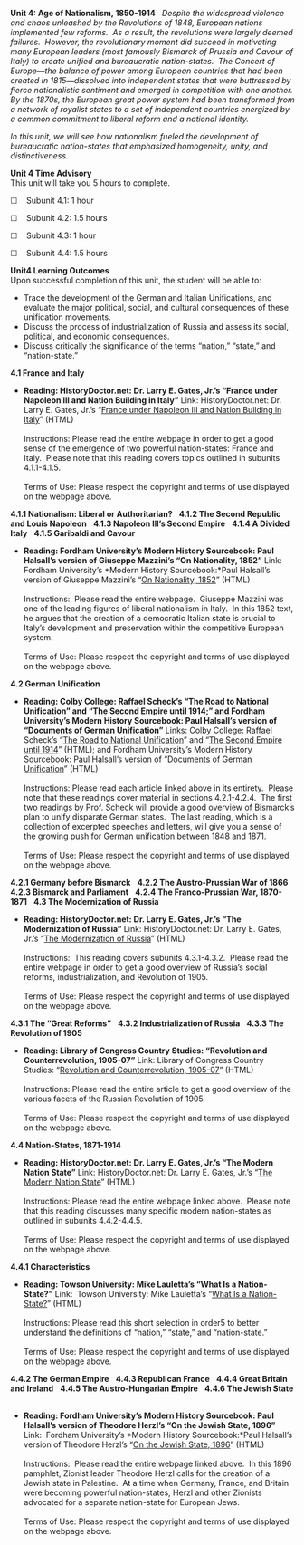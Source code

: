 **Unit 4: Age of Nationalism, 1850-1914** <span id="4"></span> 
*Despite the widespread violence and chaos unleashed by the Revolutions
of 1848, European nations implemented few reforms.  As a result, the
revolutions were largely deemed failures.  However, the revolutionary
moment did succeed in motivating many European leaders (most famously
Bismarck of Prussia and Cavour of Italy) to create unified and
bureaucratic nation-states.  The Concert of Europe—the balance of power
among European countries that had been created in 1815—dissolved into
independent states that were buttressed by fierce nationalistic
sentiment and emerged in competition with one another.  By the 1870s,
the European great power system had been transformed from a network of
royalist states to a set of independent countries energized by a common
commitment to liberal reform and a national identity.*  
  
 *In this unit, we will see how nationalism fueled the development of
bureaucratic nation-states that emphasized homogeneity, unity, and
distinctiveness.*

**Unit 4 Time Advisory**  
This unit will take you 5 hours to complete.

☐    Subunit 4.1: 1 hour  
  
 ☐    Subunit 4.2: 1.5 hours  
  
 ☐    Subunit 4.3: 1 hour  
  
 ☐    Subunit 4.4: 1.5 hours

**Unit4 Learning Outcomes**  
Upon successful completion of this unit, the student will be able to:

-   Trace the development of the German and Italian Unifications, and
    evaluate the major political, social, and cultural consequences of
    these unification movements.
-   Discuss the process of industrialization of Russia and assess its
    social, political, and economic consequences.
-   Discuss critically the significance of the terms “nation,” “state,”
    and “nation-state.”

**4.1 France and Italy** <span id="4.1"></span> 
-   **Reading: HistoryDoctor.net: Dr. Larry E. Gates, Jr.’s “France
    under Napoleon III and Nation Building in Italy”**
    Link: HistoryDoctor.net: Dr. Larry E. Gates, Jr.’s “[France under
    Napoleon III and Nation Building in
    Italy](http://www.historydoctor.net/Advanced%20Placement%20European%20History/Notes/france_under_napoleon_iii_and_Unification_of_Italy.htm)”
    (HTML)  
        
     Instructions: Please read the entire webpage in order to get a good
    sense of the emergence of two powerful nation-states: France and
    Italy.  Please note that this reading covers topics outlined in
    subunits 4.1.1-4.1.5.  
        
     Terms of Use: Please respect the copyright and terms of use
    displayed on the webpage above.

**4.1.1 Nationalism: Liberal or Authoritarian?** <span
id="4.1.1"></span> 
**4.1.2 The Second Republic and Louis Napoleon** <span
id="4.1.2"></span> 
**4.1.3 Napoleon III’s Second Empire** <span id="4.1.3"></span> 
**4.1.4 A Divided Italy** <span id="4.1.4"></span> 
**4.1.5 Garibaldi and Cavour** <span id="4.1.5"></span> 
-   **Reading: Fordham University’s Modern History Sourcebook: Paul
    Halsall’s version of Giuseppe Mazzini’s “On Nationality, 1852”**
    Link: Fordham University’s *Modern History Sourcebook:*Paul
    Halsall’s version of Giuseppe Mazzini’s “[On Nationality,
    1852](http://www.fordham.edu/halsall/mod/1852mazzini.html)” (HTML)  
        
     Instructions:  Please read the entire webpage.  Giuseppe Mazzini
    was one of the leading figures of liberal nationalism in Italy.  In
    this 1852 text, he argues that the creation of a democratic Italian
    state is crucial to Italy’s development and preservation within the
    competitive European system.  
        
     Terms of Use: Please respect the copyright and terms of use
    displayed on the webpage above.

**4.2 German Unification** <span id="4.2"></span> 
-   **Reading: Colby College: Raffael Scheck’s “The Road to National
    Unification” and “The Second Empire until 1914;” and Fordham
    University’s Modern History Sourcebook: Paul Halsall’s version of
    “Documents of German Unification”**
    Links: Colby College: Raffael Scheck’s “[The Road to National
    Unification](http://www.colby.edu/personal/r/rmscheck/GermanyA3.html)”
    and “[The Second Empire until
    1914](http://www.colby.edu/personal/r/rmscheck/GermanyB1.html)”
    (HTML); and Fordham University’s Modern History Sourcebook: Paul
    Halsall’s version of “[Documents of German
    Unification](http://www.fordham.edu/halsall/mod/germanunification.asp)”
    (HTML)  
        
     Instructions: Please read each article linked above in its
    entirety.  Please note that these readings cover material in
    sections 4.2.1-4.2.4.  The first two readings by Prof. Scheck will
    provide a good overview of Bismarck’s plan to unify disparate German
    states.  The last reading, which is a collection of excerpted
    speeches and letters, will give you a sense of the growing push for
    German unification between 1848 and 1871.  
        
     Terms of Use: Please respect the copyright and terms of use
    displayed on the webpage above.

**4.2.1 Germany before Bismarck** <span id="4.2.1"></span> 
**4.2.2 The Austro-Prussian War of 1866** <span id="4.2.2"></span> 
**4.2.3 Bismarck and Parliament** <span id="4.2.3"></span> 
**4.2.4 The Franco-Prussian War, 1870-1871** <span id="4.2.4"></span> 
**4.3 The Modernization of Russia** <span id="4.3"></span> 
-   **Reading: HistoryDoctor.net: Dr. Larry E. Gates, Jr.’s “The
    Modernization of Russia”**
    Link: HistoryDoctor.net: Dr. Larry E. Gates, Jr.’s “[The
    Modernization of
    Russia](http://www.historydoctor.net/Advanced%20Placement%20European%20History/Notes/modernization_of_russia.htm)”
    (HTML)  
        
     Instructions:  This reading covers subunits 4.3.1-4.3.2.  Please
    read the entire webpage in order to get a good overview of Russia’s
    social reforms, industrialization, and Revolution of 1905.  
        
     Terms of Use: Please respect the copyright and terms of use
    displayed on the webpage above.

**4.3.1 The “Great Reforms”** <span id="4.3.1"></span> 
**4.3.2 Industrialization of Russia** <span id="4.3.2"></span> 
**4.3.3 The Revolution of 1905** <span id="4.3.3"></span> 
-   **Reading: Library of Congress Country Studies: “Revolution and
    Counterrevolution, 1905-07”**
    Link: Library of Congress Country Studies: “[Revolution and
    Counterrevolution,
    1905-07](http://lcweb2.loc.gov/cgi-bin/query/r?frd/cstdy:@field(DOCID+ru0028))”
    (HTML)  
        
     Instructions: Please read the entire article to get a good overview
    of the various facets of the Russian Revolution of 1905.  
        
     Terms of Use: Please respect the copyright and terms of use
    displayed on the webpage above.

**4.4 Nation-States, 1871-1914** <span id="4.4"></span> 
-   **Reading: HistoryDoctor.net: Dr. Larry E. Gates, Jr.’s “The Modern
    Nation State”**
    Link: HistoryDoctor.net: Dr. Larry E. Gates, Jr.’s “[The Modern
    Nation
    State](http://www.historydoctor.net/Advanced%20Placement%20European%20History/Notes/modern_nation_state.htm)”
    (HTML)  
        
     Instructions: Please read the entire webpage linked above.  Please
    note that this reading discusses many specific modern nation-states
    as outlined in subunits 4.4.2-4.4.5.  
        
     Terms of Use: Please respect the copyright and terms of use
    displayed on the webpage above.

**4.4.1 Characteristics** <span id="4.4.1"></span> 
-   **Reading: Towson University: Mike Lauletta’s “What Is a
    Nation-State?”**
    Link:  Towson University: Mike Lauletta’s “[What Is a
    Nation-State?](http://www.towson.edu/polsci/ppp/sp97/realism/whatisns.htm)”
    (HTML)  
        
     Instructions: Please read this short selection in order5 to better
    understand the definitions of “nation,” “state,” and
    “nation-state.”  
        
     Terms of Use: Please respect the copyright and terms of use
    displayed on the webpage above.

**4.4.2 The German Empire** <span id="4.4.2"></span> 
**4.4.3 Republican France** <span id="4.4.3"></span> 
**4.4.4 Great Britain and Ireland** <span id="4.4.4"></span> 
**4.4.5 The Austro-Hungarian Empire** <span id="4.4.5"></span> 
**4.4.6 The Jewish State** <span id="4.4.6"></span> 
-   **Reading: Fordham University’s Modern History Sourcebook: Paul
    Halsall’s version of Theodore Herzl’s “On the Jewish State, 1896”**
    Link:  Fordham University’s *Modern History Sourcebook:*Paul
    Halsall’s version of Theodore Herzl’s “[On the Jewish State,
    1896](http://www.fordham.edu/halsall/mod/1896herzl.html)” (HTML)  
        
     Instructions:  Please read the entire webpage linked above.  In
    this 1896 pamphlet, Zionist leader Theodore Herzl calls for the
    creation of a Jewish state in Palestine.  At a time when Germany,
    France, and Britain were becoming powerful nation-states, Herzl and
    other Zionists advocated for a separate nation-state for European
    Jews.  
        
     Terms of Use: Please respect the copyright and terms of use
    displayed on the webpage above.


